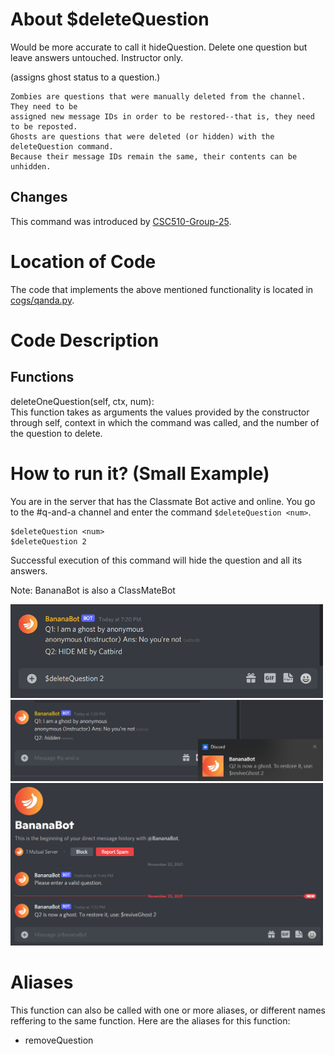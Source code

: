 # About $deleteQuestion

Would be more accurate to call it hideQuestion.
Delete one question but leave answers untouched. Instructor only.

(assigns ghost status to a question.)


```
Zombies are questions that were manually deleted from the channel. They need to be
assigned new message IDs in order to be restored--that is, they need to be reposted.
Ghosts are questions that were deleted (or hidden) with the deleteQuestion command.
Because their message IDs remain the same, their contents can be unhidden.
```

## Changes

This command was introduced by [CSC510-Group-25](https://github.com/CSC510-Group-25/ClassMateBot/).

# Location of Code
The code that implements the above mentioned functionality is located in [cogs/qanda.py](https://github.com/CSC510-Group-25/ClassMateBot/blob/main/cogs/qanda.py).

# Code Description
## Functions
deleteOneQuestion(self, ctx, num): <br>
This function takes as arguments the values provided by the constructor through self, context in which the command was called, and the number of the question to delete.

# How to run it? (Small Example)
You are in the server that has the Classmate Bot active and online. You go to
 the #q-and-a channel and enter the command `$deleteQuestion <num>`.

```
$deleteQuestion <num>
$deleteQuestion 2
```

Successful execution of this command will hide the question and all its answers.

Note: BananaBot is also a ClassMateBot

<img src="https://github.com/CSC510-Group-25/ClassMateBot/blob/group25-command-docs/data/proj3media/deleteQuestion/deleteq1.png?raw=true" width="500">

<img src="https://github.com/CSC510-Group-25/ClassMateBot/blob/group25-command-docs/data/proj3media/deleteQuestion/deleteq2.png?raw=true" width="500">

<img src="https://github.com/CSC510-Group-25/ClassMateBot/blob/group25-command-docs/data/proj3media/deleteQuestion/deleteq3.png?raw=true" width="500">

# Aliases

This function can also be called with one or more aliases, or different names reffering to the same function. Here are the aliases for this function:

 - removeQuestion
 